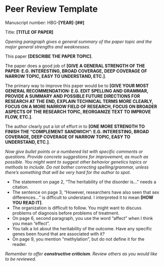 # Peer Review Template
     
Manuscript number: HBG-**[YEAR]**-**[##]**

Title: **[TITLE OF PAPER]**

*Opening paragraph gives a general summary of the paper topic and the
          major general strengths and weaknesses.*

This paper **[DESCRIBE THE PAPER TOPIC]**.

The paper does a good job of **[GIVE A GENERAL STRENGTH OF THE PAPER:
          E.G. INTERESTING, BROAD COVERAGE, DEEP COVERAGE OF NARROW TOPIC, EASY
          TO UNDERSTAND, ETC.]**.

The primary way to improve this paper would be to **[GIVE YOUR MOST
          GENERAL RECOMMENDATION: E.G. EDIT SPELLING AND GRAMMAR, PROVIDE A
          SUMMARY AND POSSIBLE FUTURE DIRECTIONS FOR RESEARCH AT THE END,
          EXPLAIN TECHNICAL TERMS MORE CLEARLY, FOCUS ON A MORE NARROW FIELD OF
          RESEARCH, FOCUS ON BROADER ASPECTS OF THE RESEARCH TOPIC, REORGANIZE
          TEXT TO IMPROVE FLOW, ETC.]**.
          
The author clearly put a lot of effort in to **[ONE MORE STRENGTH TO
          FINISH THE “COMPLEMENT SANDWICH”: E.G. INTERESTING, BROAD COVERAGE,
          DEEP COVERAGE OF NARROW TOPIC, EASY TO UNDERSTAND, ETC.]**.
          
*Now give bullet points or a numbered list with specific comments or
          questions. Provide concrete suggestions for improvement, as much as
          possible. You might want to suggest other behavior genetics topics or
          methods to include. Do not bother correcting spelling/grammar, unless
          there’s something that will be very hard for the author to spot.*
* The statement on page 2, “The heritability of the disorder is…”
          needs a citation.
* The sentence on page 3, “However, researchers have also seen that
          sex differences...” is difficult to understand. I interpreted it to
          mean **[HOW YOU READ IT]**.
* The organization is difficult to follow. You might want to discuss
          problems of diagnosis before problems of treatment.
* On page 6, second paragraph, you use the word “affect” when I think
          you mean “effect”.
* You talk a lot about the heritability of the outcome. Have any
          specific genes been found that are associated with it?
* On page 9, you mention “methylation”, but do not define it for the
          reader.

*Remember to offer **constructive criticism**. Review others as you would like to be reviewed.*
